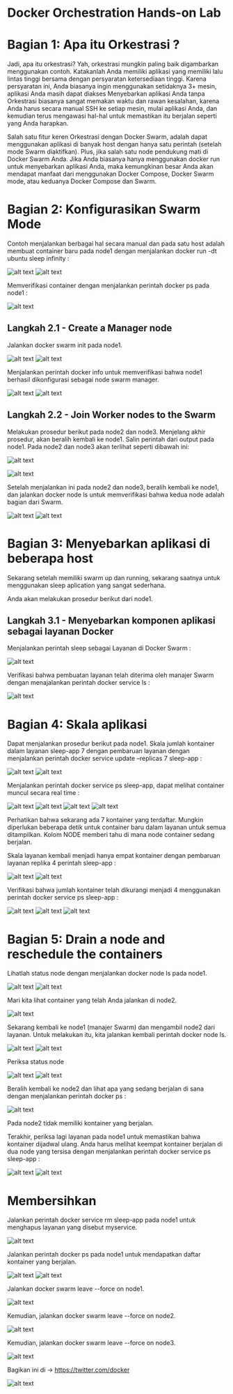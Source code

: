 Docker Orchestration Hands-on Lab
=================================

Bagian 1: Apa itu Orkestrasi ?
==============================

Jadi, apa itu orkestrasi? Yah, orkestrasi mungkin paling baik digambarkan menggunakan contoh. Katakanlah Anda memiliki aplikasi yang memiliki lalu lintas tinggi bersama dengan persyaratan ketersediaan tinggi. Karena persyaratan ini, Anda biasanya ingin menggunakan setidaknya 3+ mesin, aplikasi Anda masih dapat diakses 
Menyebarkan aplikasi Anda tanpa Orkestrasi biasanya sangat memakan waktu dan rawan kesalahan, karena Anda harus secara manual SSH ke setiap mesin, mulai aplikasi Anda, dan kemudian terus mengawasi hal-hal untuk memastikan itu berjalan seperti yang Anda harapkan.

Salah satu fitur keren Orkestrasi dengan Docker Swarm, adalah dapat menggunakan aplikasi di banyak host dengan hanya satu perintah (setelah mode Swarm diaktifkan). Plus, jika salah satu node pendukung mati di Docker Swarm Anda.
Jika Anda biasanya hanya menggunakan docker run untuk menyebarkan aplikasi Anda, maka kemungkinan besar Anda akan mendapat manfaat dari menggunakan Docker Compose, Docker Swarm mode, atau keduanya Docker Compose dan Swarm.

Bagian 2: Konfigurasikan Swarm Mode
===================================

Contoh menjalankan berbagai hal secara manual dan pada satu host adalah membuat container baru pada node1 dengan menjalankan docker run -dt ubuntu sleep infinity :

![alt text](https://github.com/trimariaas27/tekn-cloud-computing/blob/master/minggu-12/gambar1a.png)
![alt text](https://github.com/trimariaas27/tekn-cloud-computing/blob/master/minggu-12/gambar1b.png)

Memverifikasi container dengan menjalankan perintah docker ps pada node1 :

![alt text](https://github.com/trimariaas27/tekn-cloud-computing/blob/master/minggu-12/gambar2.png)

Langkah 2.1 - Create a Manager node
-----------------------------------

Jalankan docker swarm init pada node1.

![alt text](https://github.com/trimariaas27/tekn-cloud-computing/blob/master/minggu-12/gambar3a.png)
![alt text](https://github.com/trimariaas27/tekn-cloud-computing/blob/master/minggu-12/gambar3b.png)

Menjalankan perintah docker info untuk memverifikasi bahwa node1 berhasil dikonfigurasi sebagai node swarm manager.

![alt text](https://github.com/trimariaas27/tekn-cloud-computing/blob/master/minggu-12/gambar4a.png)
![alt text](https://github.com/trimariaas27/tekn-cloud-computing/blob/master/minggu-12/gambar4b.png)

Langkah 2.2 - Join Worker nodes to the Swarm
--------------------------------------------

Melakukan prosedur berikut pada node2 dan node3. Menjelang akhir prosedur, akan beralih kembali ke node1.
Salin perintah dari output pada node1. Pada node2 dan node3 akan terlihat seperti dibawah ini:

![alt text](https://github.com/trimariaas27/tekn-cloud-computing/blob/master/minggu-12/gambar5.png)

![alt text](https://github.com/trimariaas27/tekn-cloud-computing/blob/master/minggu-12/gambar6.png)

Setelah menjalankan ini pada node2 dan node3, beralih kembali ke node1, dan jalankan docker node ls untuk memverifikasi bahwa kedua node adalah bagian dari Swarm. 

![alt text](https://github.com/trimariaas27/tekn-cloud-computing/blob/master/minggu-12/gambar7a.png)
![alt text](https://github.com/trimariaas27/tekn-cloud-computing/blob/master/minggu-12/gambar7b.png)

Bagian 3: Menyebarkan aplikasi di beberapa host
===============================================

Sekarang setelah memiliki swarm up dan running, sekarang saatnya untuk menggunakan sleep aplication yang sangat sederhana.

Anda akan melakukan prosedur berikut dari node1.

Langkah 3.1 - Menyebarkan komponen aplikasi sebagai layanan Docker
------------------------------------------------------------------

Menjalankan perintah  sleep sebagai Layanan di Docker Swarm :

![alt text](https://github.com/trimariaas27/tekn-cloud-computing/blob/master/minggu-12/gambar8.png)

Verifikasi bahwa pembuatan layanan telah diterima oleh manajer Swarm dengan menajalankan perintah docker service ls :

![alt text](https://github.com/trimariaas27/tekn-cloud-computing/blob/master/minggu-12/gambar9.png)

Bagian 4: Skala aplikasi
========================

Dapat menjalankan prosedur berikut pada node1.
Skala jumlah kontainer dalam layanan sleep-app  7 dengan pembaruan layanan dengan menjalankan perintah docker service update –replicas 7 sleep-app :

![alt text](https://github.com/trimariaas27/tekn-cloud-computing/blob/master/minggu-12/gambar10a.png)
![alt text](https://github.com/trimariaas27/tekn-cloud-computing/blob/master/minggu-12/gambar10b.png)

Menjalankan perintah docker service ps  sleep-app, dapat melihat container muncul secara real time :

![alt text](https://github.com/trimariaas27/tekn-cloud-computing/blob/master/minggu-12/gambar11a.png)
![alt text](https://github.com/trimariaas27/tekn-cloud-computing/blob/master/minggu-12/gambar11b.png)
![alt text](https://github.com/trimariaas27/tekn-cloud-computing/blob/master/minggu-12/gambar11c.png)
![alt text](https://github.com/trimariaas27/tekn-cloud-computing/blob/master/minggu-12/gambar11d.png)

Perhatikan bahwa sekarang ada 7 kontainer yang terdaftar. Mungkin diperlukan beberapa detik untuk container baru dalam layanan untuk semua ditampilkan. Kolom NODE memberi tahu di mana node container sedang berjalan.

Skala layanan kembali menjadi hanya empat kontainer dengan pembaruan layanan replika 4 perintah sleep-app :

![alt text](https://github.com/trimariaas27/tekn-cloud-computing/blob/master/minggu-12/gambar12a.png)
![alt text](https://github.com/trimariaas27/tekn-cloud-computing/blob/master/minggu-12/gambar12b.png)

Verifikasi bahwa jumlah kontainer telah dikurangi menjadi 4 menggunakan perintah docker service ps sleep-app :

![alt text](https://github.com/trimariaas27/tekn-cloud-computing/blob/master/minggu-12/gambar13a.png)
![alt text](https://github.com/trimariaas27/tekn-cloud-computing/blob/master/minggu-12/gambar13b.png)
![alt text](https://github.com/trimariaas27/tekn-cloud-computing/blob/master/minggu-12/gambar13c.png)

Bagian 5: Drain a node and reschedule the containers
====================================================

Lihatlah status node dengan menjalankan docker node ls pada node1.

![alt text](https://github.com/trimariaas27/tekn-cloud-computing/blob/master/minggu-12/gambar14a.png)
![alt text](https://github.com/trimariaas27/tekn-cloud-computing/blob/master/minggu-12/gambar14b.png)

Mari kita lihat container yang telah Anda jalankan di node2.

![alt text](https://github.com/trimariaas27/tekn-cloud-computing/blob/master/minggu-12/gambar15.png)

Sekarang kembali ke node1 (manajer Swarm) dan mengambil node2 dari layanan. Untuk melakukan itu, kita jalankan kembali perintah docker node ls.

![alt text](https://github.com/trimariaas27/tekn-cloud-computing/blob/master/minggu-12/gambar16a.png)
![alt text](https://github.com/trimariaas27/tekn-cloud-computing/blob/master/minggu-12/gambar16b.png)

Periksa status node

![alt text](https://github.com/trimariaas27/tekn-cloud-computing/blob/master/minggu-12/gambar17a.png) 
![alt text](https://github.com/trimariaas27/tekn-cloud-computing/blob/master/minggu-12/gambar17b.png)

Beralih kembali ke node2 dan lihat apa yang sedang berjalan di sana dengan menjalankan perintah docker ps :

![alt text](https://github.com/trimariaas27/tekn-cloud-computing/blob/master/minggu-12/gambar18.png)

Pada node2 tidak memiliki kontainer yang berjalan.

Terakhir, periksa lagi layanan pada node1 untuk memastikan bahwa kontainer dijadwal ulang. Anda harus melihat keempat kontainer berjalan di dua node yang tersisa dengan menjalankan perintah docker service ps sleep-app :

![alt text](https://github.com/trimariaas27/tekn-cloud-computing/blob/master/minggu-12/gambar19a.png) 
![alt text](https://github.com/trimariaas27/tekn-cloud-computing/blob/master/minggu-12/gambar19b.png)

Membersihkan
============

Jalankan perintah docker service rm sleep-app pada node1 untuk menghapus layanan yang disebut myservice.

![alt text](https://github.com/trimariaas27/tekn-cloud-computing/blob/master/minggu-12/gambar20.png)

Jalankan perintah docker ps pada node1 untuk mendapatkan daftar kontainer yang berjalan.

![alt text](https://github.com/trimariaas27/tekn-cloud-computing/blob/master/minggu-12/gambar21a.png)
![alt text](https://github.com/trimariaas27/tekn-cloud-computing/blob/master/minggu-12/gambar21b.png)

Jalankan docker swarm leave --force on node1.

![alt text](https://github.com/trimariaas27/tekn-cloud-computing/blob/master/minggu-12/gambar22.png)

Kemudian, jalankan docker swarm leave --force on node2.

![alt text](https://github.com/trimariaas27/tekn-cloud-computing/blob/master/minggu-12/gambar23.png)

Kemudian, jalankan docker swarm leave --force on node3.

![alt text](https://github.com/trimariaas27/tekn-cloud-computing/blob/master/minggu-12/gambar24.png)

Bagikan ini di → https://twitter.com/docker

![alt text](https://github.com/trimariaas27/tekn-cloud-computing/blob/master/minggu-12/gambar25.png)

